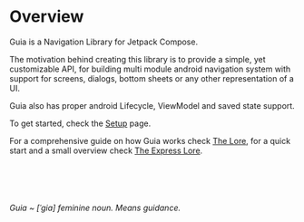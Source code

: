 # Overview

Guia is a Navigation Library for Jetpack Compose.

The motivation behind creating this library is to provide a simple, yet customizable API, for building multi module android navigation system with support for screens, dialogs, bottom sheets or any other representation of a UI.

Guia also has proper android Lifecycle, ViewModel and saved state support.

To get started, check the [Setup](setup.md) page.

For a comprehensive guide on how Guia works check [The Lore](using-guia/the-lore/), for a quick start and a small overview check [The Express Lore](using-guia/express-lore/).

<div>

<figure><img src=".gitbook/assets/viewmodel (1).png" alt=""><figcaption></figcaption></figure>

 

<figure><img src=".gitbook/assets/bottomsheet (1).png" alt=""><figcaption></figcaption></figure>

 

<figure><img src=".gitbook/assets/nested.png" alt=""><figcaption></figcaption></figure>

 

<figure><img src=".gitbook/assets/viewpager-stack.png" alt=""><figcaption></figcaption></figure>

 

<figure><img src=".gitbook/assets/dialogs.png" alt=""><figcaption></figcaption></figure>

</div>

_Guia \~ \[ˈɡia] feminine noun. Means guidance._
